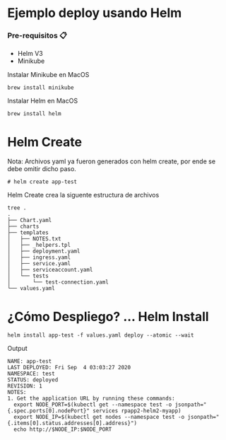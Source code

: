 # Ejemplo deploy usando Helm

### Pre-requisitos 📋

* Helm V3
* Minikube 

Instalar Minikube en MacOS

```
brew install minikube
```

Instalar Helm en MacOS

```
brew install helm
```

# Helm Create

Nota: Archivos yaml ya fueron generados con helm create, por ende se debe omitir dicho paso.

```
# helm create app-test
```

Helm Create crea la siguente estructura de archivos

```
tree .
.
├── Chart.yaml
├── charts
├── templates
│   ├── NOTES.txt
│   ├── _helpers.tpl
│   ├── deployment.yaml
│   ├── ingress.yaml
│   ├── service.yaml
│   ├── serviceaccount.yaml
│   └── tests
│       └── test-connection.yaml
└── values.yaml
```
# ¿Cómo Despliego? ... Helm Install
```
helm install app-test -f values.yaml deploy --atomic --wait
```
Output

```
NAME: app-test
LAST DEPLOYED: Fri Sep  4 03:03:27 2020
NAMESPACE: test
STATUS: deployed
REVISION: 1
NOTES:
1. Get the application URL by running these commands:
  export NODE_PORT=$(kubectl get --namespace test -o jsonpath="{.spec.ports[0].nodePort}" services rpapp2-helm2-myapp)
  export NODE_IP=$(kubectl get nodes --namespace test -o jsonpath="{.items[0].status.addresses[0].address}")
  echo http://$NODE_IP:$NODE_PORT
```

